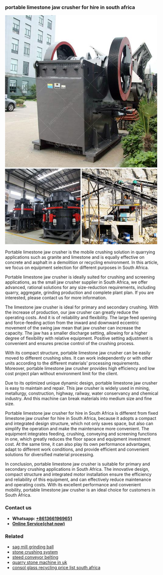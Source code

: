<h3>portable limestone jaw crusher for hire in south africa</h3><img src='1703042303.jpg' alt=''><p>Portable limestone jaw crusher is the mobile crushing solution in quarrying applications such as granite and limestone and is equally effective on concrete and asphalt in a demolition or recycling environment. In this article, we focus on equipment selection for different purposes in South Africa.</p><p>Portable limestone jaw crusher is ideally suited for crushing and screening applications, as the small jaw crusher supplier in South Africa, we offer advanced, rational solutions for any size-reduction requirements, including quarry, aggregate, grinding production and complete plant plan. If you are interested, please contact us for more information.</p><p>The limestone jaw crusher is ideal for primary and secondary crushing. With the increase of production, our jaw crusher can greatly reduce the operating costs. And it is of reliability and flexibility. The large feed opening and force-feeding action from the inward and downward eccentric movement of the swing jaw mean that jaw crusher can increase the capacity. The jaw has a smaller discharge setting, allowing for a higher degree of flexibility with relative equipment. Positive setting adjustment is convenient and ensures precise control of the crushing process.</p><p>With its compact structure, portable limestone jaw crusher can be easily moved to different crushing sites. It can work independently or with other units according to the different materials’ processing requirements. Moreover, portable limestone jaw crusher provides high efficiency and low cost project plan without environment limit for the client.</p><p>Due to its optimized unique dynamic design, portable limestone jaw crusher is easy to maintain and repair. This jaw crusher is widely used in mining, metallurgy, construction, highway, railway, water conservancy and chemical industry. And this machine can break materials into medium size and fine size.</p><p>Portable limestone jaw crusher for hire in South Africa is different from fixed limestone jaw crusher for hire in South Africa, because it adopts a compact and integrated design structure, which not only saves space, but also can simplify the operation and make the maintenance more convenient. The equipment integrates feeding, crushing, conveying and screening functions in one, which greatly reduces the floor space and equipment investment cost. At the same time, it can also play its own performance advantages, adapt to different work conditions, and provide efficient and convenient solutions for diversified material processing.</p><p>In conclusion, portable limestone jaw crusher is suitable for primary and secondary crushing applications in South Africa. The innovative design, compact structure and integrated motor installation ensure the efficiency and reliability of this equipment, and can effectively reduce maintenance and operating costs. With its excellent performance and convenient mobility, portable limestone jaw crusher is an ideal choice for customers in South Africa.</p><h3>Contact us</h3><ul><li><strong>Whatsapp:&nbsp;<a href="https://wa.me/8613661969651">+8613661969651</a></strong></li><li><a href="https://swt.shibang-china.com/?git&amp;zhl&amp;portable limestone jaw crusher for hire in south africa"><strong>Online Service(chat now)</strong></a></li></ul><h3>Related</h3><ul><li><a href='sag mill grinding ball.md'>sag mill grinding ball</a></li><li><a href='stone crushing system.md'>stone crushing system</a></li><li><a href='steed conveyor belting.md'>steed conveyor belting</a></li><li><a href='quarry stone machine in uk.md'>quarry stone machine in uk</a></li><li><a href='consol glass recycling price list south africa.md'>consol glass recycling price list south africa</a></li></ul>